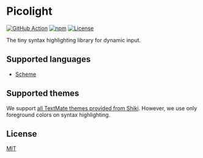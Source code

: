 # Picolight

[![GitHub Action](https://img.shields.io/github/actions/workflow/status/raviqqe/picolight/test.yaml?branch=main&style=flat-square)](https://github.com/raviqqe/picolight/actions)
[![npm](https://img.shields.io/npm/v/picolight?style=flat-square)](https://www.npmjs.com/package/picolight)
[![License](https://img.shields.io/github/license/raviqqe/picolight.svg?style=flat-square)][license]

The tiny syntax highlighting library for dynamic input.

## Supported languages

- [Scheme](https://scheme.org)

## Supported themes

We support [all TextMate themes provided from Shiki](https://shiki.matsu.io/themes).
However, we use only foreground colors on syntax highlighting.

## License

[MIT][license]

[license]: https://github.com/raviqqe/picolight/blob/main/LICENSE

